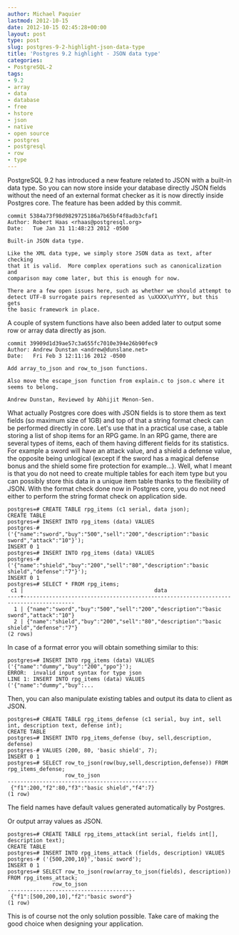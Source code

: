 ```yaml
---
author: Michael Paquier
lastmod: 2012-10-15
date: 2012-10-15 02:45:28+00:00
layout: post
type: post
slug: postgres-9-2-highlight-json-data-type
title: 'Postgres 9.2 highlight - JSON data type'
categories:
- PostgreSQL-2
tags:
- 9.2
- array
- data
- database
- free
- hstore
- json
- native
- open source
- postgres
- postgresql
- row
- type
---
```


PostgreSQL 9.2 has introduced a new feature related to JSON with a built-in data type. So you can now store inside your database directly JSON fields without the need of an external format checker as it is now directly inside Postgres core. The feature has been added by this commit.

    commit 5384a73f98d9829725186a7b65bf4f8adb3cfaf1
    Author: Robert Haas <rhaas@postgresql.org>
    Date:   Tue Jan 31 11:48:23 2012 -0500

    Built-in JSON data type.

    Like the XML data type, we simply store JSON data as text, after checking
    that it is valid.  More complex operations such as canonicalization and
    comparison may come later, but this is enough for now.

    There are a few open issues here, such as whether we should attempt to
    detect UTF-8 surrogate pairs represented as \uXXXX\uYYYY, but this gets
    the basic framework in place.

A couple of system functions have also been added later to output some row or array data directly as json.

    commit 39909d1d39ae57c3a655fc7010e394e26b90fec9
    Author: Andrew Dunstan <andrew@dunslane.net>
    Date:   Fri Feb 3 12:11:16 2012 -0500

    Add array_to_json and row_to_json functions.

    Also move the escape_json function from explain.c to json.c where it
    seems to belong.

    Andrew Dunstan, Reviewed by Abhijit Menon-Sen.

What actually Postgres core does with JSON fields is to store them as text fields (so maximum size of 1GB) and top of that a string format check can be performed directly in core. Let's use that in a practical use case, a table storing a list of shop items for an RPG game. In an RPG game, there are several types of items, each of them having different fields for its statistics. For example a sword will have an attack value, and a shield a defense value, the opposite being unlogical (except if the sword has a magical defense bonus and the shield some fire protection for example...). Well, what I meant is that you do not need to create multiple tables for each item type but you can possibly store this data in a unique item table thanks to the flexibility of JSON. With the format check done now in Postgres core, you do not need either to perform the string format check on application side.

    postgres=# CREATE TABLE rpg_items (c1 serial, data json);
    CREATE TABLE
    postgres=# INSERT INTO rpg_items (data) VALUES
    postgres-# ('{"name":"sword","buy":"500","sell":"200","description":"basic sword","attack":"10"}');
    INSERT 0 1
    postgres=# INSERT INTO rpg_items (data) VALUES 
    postgres-# ('{"name":"shield","buy":"200","sell":"80","description":"basic shield","defense":"7"}');
    INSERT 0 1
    postgres=# SELECT * FROM rpg_items;
     c1 |                                         data                                         
    ----+--------------------------------------------------------------------------------------
      1 | {"name":"sword","buy":"500","sell":"200","description":"basic sword","attack":"10"}
      2 | {"name":"shield","buy":"200","sell":"80","description":"basic shield","defense":"7"}
    (2 rows)

In case of a format error you will obtain something similar to this:

    postgres=# INSERT INTO rpg_items (data) VALUES ('{"name":"dummy","buy":"200","ppo"}');
    ERROR:  invalid input syntax for type json
    LINE 1: INSERT INTO rpg_items (data) VALUES ('{"name":"dummy","buy":...

Then, you can also manipulate existing tables and output its data to client as JSON.

    postgres=# CREATE TABLE rpg_items_defense (c1 serial, buy int, sell int, description text, defense int);
    CREATE TABLE
    postgres=# INSERT INTO rpg_items_defense (buy, sell,description, defense)
    postgres-# VALUES (200, 80, 'basic shield', 7);
    INSERT 0 1
    postgres=# SELECT row_to_json(row(buy,sell,description,defense)) FROM rpg_items_defense;
                      row_to_json                  
    -----------------------------------------------
     {"f1":200,"f2":80,"f3":"basic shield","f4":7}
    (1 row)

The field names have default values generated automatically by Postgres.

Or output array values as JSON.

    postgres=# CREATE TABLE rpg_items_attack(int serial, fields int[], description text);
    CREATE TABLE
    postgres=# INSERT INTO rpg_items_attack (fields, description) VALUES
    postgres-# ('{500,200,10}','basic sword');
    INSERT 0 1
    postgres=# SELECT row_to_json(row(array_to_json(fields), description)) FROM rpg_items_attack;
                  row_to_json               
    ----------------------------------------
     {"f1":[500,200,10],"f2":"basic sword"}
    (1 row)

This is of course not the only solution possible. Take care of making the good choice when designing your application.
